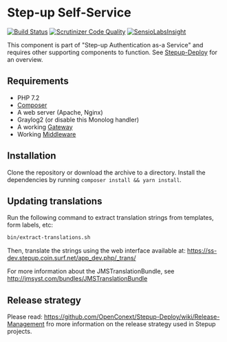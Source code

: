 Step-up Self-Service
====================

[![Build Status](https://travis-ci.org/OpenConext/Stepup-SelfService.svg)](https://travis-ci.org/OpenConext/Stepup-SelfService) [![Scrutinizer Code Quality](https://scrutinizer-ci.com/g/OpenConext/Stepup-SelfService/badges/quality-score.png?b=develop)](https://scrutinizer-ci.com/g/OpenConext/Stepup-SelfService/?branch=develop) [![SensioLabsInsight](https://insight.sensiolabs.com/projects/d3edfdf9-2619-49d2-8f6f-cacc5492ce83/mini.png)](https://insight.sensiolabs.com/projects/d3edfdf9-2619-49d2-8f6f-cacc5492ce83)

This component is part of "Step-up Authentication as-a Service" and requires other supporting components to function. See [Stepup-Deploy](https://github.com/OpenConext/Stepup-Deploy) for an overview.

## Requirements

 * PHP 7.2
 * [Composer](https://getcomposer.org/)
 * A web server (Apache, Nginx)
 * Graylog2 (or disable this Monolog handler)
 * A working [Gateway](https://github.com/OpenConext/Stepup-Gateway)
 * Working [Middleware](https://github.com/OpenConext/Stepup-Middleware)

## Installation

Clone the repository or download the archive to a directory. Install the dependencies by running `composer install && yarn install`.

## Updating translations

Run the following command to extract translation strings from templates, form labels, etc:

```bash
bin/extract-translations.sh
```

Then, translate the strings using the web interface available at: https://ss-dev.stepup.coin.surf.net/app_dev.php/_trans/

For more information about the JMSTranslationBundle, see http://jmsyst.com/bundles/JMSTranslationBundle

## Release strategy
Please read: https://github.com/OpenConext/Stepup-Deploy/wiki/Release-Management fro more information on the release strategy used in Stepup projects.
